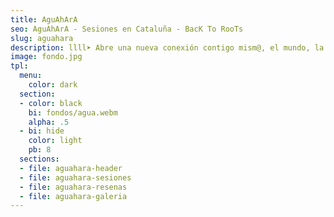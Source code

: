 ```yaml
---
title: AguAhArA
seo: AguAhArA - Sesiones en Cataluña - BacK To RooTs
slug: aguahara
description: llll➤ Abre una nueva conexión contigo mism@, el mundo, la belleza, la tranquilidad y la paz. ✅ Menos racional, más sensorial, menos controlado, más fluido.
image: fondo.jpg
tpl:
  menu:
    color: dark
  section:
  - color: black
    bi: fondos/agua.webm
    alpha: .5
  - bi: hide
    color: light
    pb: 8
  sections:
  - file: aguahara-header
  - file: aguahara-sesiones
  - file: aguahara-resenas
  - file: aguahara-galeria
---
```


